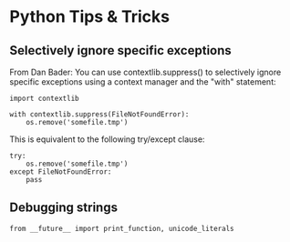 # Python Tips & Tricks

## Selectively ignore specific exceptions

From Dan Bader:
You can use contextlib.suppress() to selectively ignore specific exceptions using a context manager and the "with" statement:

```
import contextlib

with contextlib.suppress(FileNotFoundError):
    os.remove('somefile.tmp')
```

This is equivalent to the following try/except clause:

```
try:
    os.remove('somefile.tmp')
except FileNotFoundError:
    pass
```

## Debugging strings

```
from __future__ import print_function, unicode_literals
```
